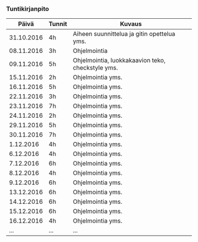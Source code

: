 ### Tuntikirjanpito
Päivä | Tunnit | Kuvaus
--------------- | ----- | ------
31.10.2016 | 4h | Aiheen suunnittelua ja gitin opettelua yms.
08.11.2016 | 3h | Ohjelmointia
09.11.2016 | 5h | Ohjelmointia, luokkakaavion teko, checkstyle yms.
15.11.2016 | 2h | Ohjelmointia yms.
16.11.2016 | 5h | Ohjelmointia yms.
22.11.2016 | 3h | Ohjelmointia yms.
23.11.2016 | 7h | Ohjelmointia yms.
24.11.2016 | 2h | Ohjelmointia yms.
29.11.2016 | 5h | Ohjelmointia yms.
30.11.2016 | 7h | Ohjelmointia yms.
1.12.2016 | 4h | Ohjelmointia yms.
6.12.2016 | 4h | Ohjelmointia yms.
7.12.2016 | 6h | Ohjelmointia yms.
8.12.2016 | 4h | Ohjelmointia yms.
9.12.2016 | 6h | Ohjelmointia yms.
13.12.2016 | 6h | Ohjelmointia yms.
14.12.2016 | 6h | Ohjelmointia yms.
15.12.2016 | 6h | Ohjelmointia yms.
16.12.2016 | 4h | Ohjelmointia yms.
... | ... | ...

